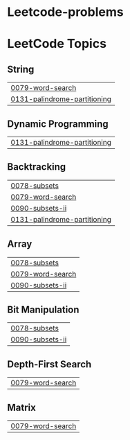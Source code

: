# Leetcode-problems
<!---LeetCode Topics Start-->
# LeetCode Topics
## String
|  |
| ------- |
| [0079-word-search](https://github.com/ELIK-code-exciting/Leetcode-problems/tree/master/0079-word-search) |
| [0131-palindrome-partitioning](https://github.com/ELIK-code-exciting/Leetcode-problems/tree/master/0131-palindrome-partitioning) |
## Dynamic Programming
|  |
| ------- |
| [0131-palindrome-partitioning](https://github.com/ELIK-code-exciting/Leetcode-problems/tree/master/0131-palindrome-partitioning) |
## Backtracking
|  |
| ------- |
| [0078-subsets](https://github.com/ELIK-code-exciting/Leetcode-problems/tree/master/0078-subsets) |
| [0079-word-search](https://github.com/ELIK-code-exciting/Leetcode-problems/tree/master/0079-word-search) |
| [0090-subsets-ii](https://github.com/ELIK-code-exciting/Leetcode-problems/tree/master/0090-subsets-ii) |
| [0131-palindrome-partitioning](https://github.com/ELIK-code-exciting/Leetcode-problems/tree/master/0131-palindrome-partitioning) |
## Array
|  |
| ------- |
| [0078-subsets](https://github.com/ELIK-code-exciting/Leetcode-problems/tree/master/0078-subsets) |
| [0079-word-search](https://github.com/ELIK-code-exciting/Leetcode-problems/tree/master/0079-word-search) |
| [0090-subsets-ii](https://github.com/ELIK-code-exciting/Leetcode-problems/tree/master/0090-subsets-ii) |
## Bit Manipulation
|  |
| ------- |
| [0078-subsets](https://github.com/ELIK-code-exciting/Leetcode-problems/tree/master/0078-subsets) |
| [0090-subsets-ii](https://github.com/ELIK-code-exciting/Leetcode-problems/tree/master/0090-subsets-ii) |
## Depth-First Search
|  |
| ------- |
| [0079-word-search](https://github.com/ELIK-code-exciting/Leetcode-problems/tree/master/0079-word-search) |
## Matrix
|  |
| ------- |
| [0079-word-search](https://github.com/ELIK-code-exciting/Leetcode-problems/tree/master/0079-word-search) |
<!---LeetCode Topics End-->
